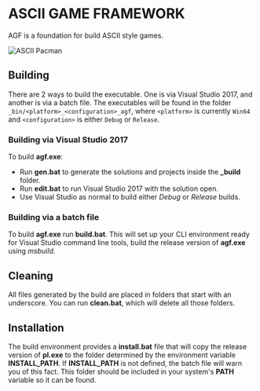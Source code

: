 # ASCII GAME FRAMEWORK

AGF is a foundation for build ASCII style games.

![ASCII Pacman](https://i.imgur.com/bYhy97Q.png)

## Building

There are 2 ways to build the executable.  One is via Visual Studio 2017, and another is via a batch file.  The
executables will be found in the folder `_bin/<platform>_<configuration>_agf`, where `<platform>` is currently `Win64` and `<configuration>` is either `Debug` or `Release`.

### Building via Visual Studio 2017

To build **agf.exe**:

* Run **gen.bat** to generate the solutions and projects inside the **_build** folder.
* Run **edit.bat** to run Visual Studio 2017 with the solution open.
* Use Visual Studio as normal to build either _Debug_ or _Release_ builds.

### Building via a batch file

To build **agf.exe** run **build.bat**.  This will set up your CLI environment ready for Visual Studio command line tools,
build the release version of **agf.exe** using _msbuild_.

## Cleaning

All files generated by the build are placed in folders that start with an underscore.  You can run **clean.bat**, which
will delete all those folders.

## Installation

The build environment provides a **install.bat** file that will copy the release version of **pl.exe** to the folder
determined by the environment variable **INSTALL_PATH**.  If **INSTALL_PATH** is not defined, the batch file will
warn you of this fact.  This folder should be included in your system's **PATH** variable so it can be found.

